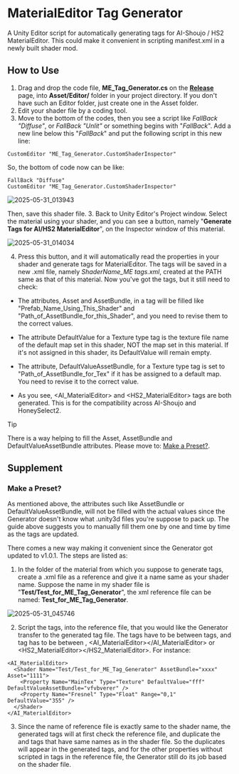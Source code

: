 # MaterialEditor Tag Generator
A Unity Editor script for automatically generating tags for AI-Shoujo / HS2 MaterialEditor.
This could make it convenient in scripting manifest.xml in a newly built shader mod.

## How to Use
1. Drag and drop the code file, **ME_Tag_Generator.cs** on the [**Release**](https://github.com/Blatke/MaterialEditor-Tag-Generator/releases) page, into **Asset/Editor/** folder in your project directory. If you don't have such an Editor folder, just create one in the Asset folder.
2. Edit your shader file by a coding tool.
3. Move to the bottom of the codes, then you see a script like _FallBack "Diffuse"_, or _FallBack "Unlit"_ or something begins with "_FallBack_". Add a new line below this "_FallBack_" and put the following script in this new line:

```
CustomEditor "ME_Tag_Generator.CustomShaderInspector"
```
So, the bottom of code now can be like:

    FallBack "Diffuse"
    CustomEditor "ME_Tag_Generator.CustomShaderInspector"

![2025-05-31_013943](https://github.com/user-attachments/assets/f0bc2dd4-2bfe-4e81-90b6-3e0e5b00ea76)

Then, save this shader file.
3. Back to Unity Editor's Project window. Select the material using your shader, and you can see a button, namely "**Generate Tags for AI/HS2 MaterialEditor**", on the Inspector window of this material.

![2025-05-31_014034](https://github.com/user-attachments/assets/583e134c-73ca-4c68-ab17-fcdb8fee2692)

4. Press this button, and it will automatically read the properties in your shader and generate tags for MaterialEditor. The tags will be saved in a new .xml file, namely _ShaderName_ME tags.xml_, created at the PATH same as that of this material. Now you've got the tags, but it still need to check:

- The attributes, Asset and AssetBundle, in a <Shader> tag will be filled like "Prefab_Name_Using_This_Shader" and "Path_of_AssetBundle_for_this_Shader", and you need to revise them to the correct values.

- The attribute DefaultValue for a Texture type <Property> tag is the texture file name of the default map set in this shader, NOT the map set in this material. If it's not assigned in this shader, its DefaultValue will remain empty.

- The attribute, DefaultValueAssetBundle, for a Texture type <Property> tag is set to "Path_of_AssetBundle_for_Tex" if it has be assigned to a default map. You need to revise it to the correct value.

- As you see, <AI_MaterialEditor> and <HS2_MaterialEditor> tags are both generated. This is for the compatibility across AI-Shoujo and HoneySelect2.

> [!TIP]
> There is a way helping to fill the Asset, AssetBundle and DefaultValueAssetBundle attributes. Please move to: [Make a Preset?](). 

## Supplement
### Make a Preset?
As mentioned above, the attributes such like AssetBundle or DefaultValueAssetBundle, will not be filled with the actual values since the Generator doesn't know what .unity3d files you're suppose to pack up. The guide above suggests you to manually fill them one by one and time by time as the tags are updated.

There comes a new way making it convenient since the Generator got updated to v1.0.1. The steps are listed as:
1. In the folder of the material from which you suppose to generate tags, create a .xml file as a reference and give it a name same as your shader name. Suppose the name in my shader file is "**Test/Test_for_ME_Tag_Generator**", the xml reference file can be named: **Test_for_ME_Tag_Generator**.

![2025-05-31_045746](https://github.com/user-attachments/assets/f7f1a7aa-fbef-49d7-90f4-bdef13783682)

2. Script the tags, into the reference file, that you would like the Generator transfer to the generated tag file. The <Property> tags have to be between <Shader></Shader> tags, and <Shader> tag has to be between <MaterialEditor></MaterialEditor>, <AI_MaterialEditor></AI_MaterialEditor> or <HS2_MaterialEditor></HS2_MaterialEditor>. For instance:
```
<AI_MaterialEditor>
  <Shader Name="Test/Test_for_ME_Tag_Generator" AssetBundle="xxxx" Asset="1111">
    <Property Name="MainTex" Type="Texture" DefaultValue="fff" DefaultValueAssetBundle="vfvbverer" />
    <Property Name="Fresnel" Type="Float" Range="0,1" DefaultValue="355" />
  </Shader>
</AI_MaterialEditor>
```

3. Since the name of reference file is exactly same to the shader name, the generated tags will at first check the reference file, and duplicate the <Shader> and <Property> tags that have same names as in the shader file. So the duplicates will appear in the generated tags, and for the other properties without scripted in tags in the reference file, the Generator still do its job based on the shader file.
